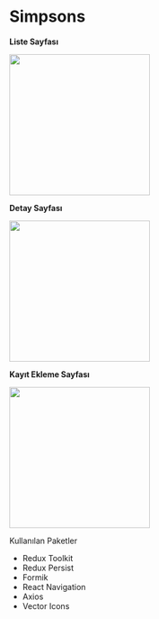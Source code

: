 # Simpsons
<p><b>Liste Sayfası</b></p>
<img src="https://user-images.githubusercontent.com/83286517/204041403-c2b217f0-44da-48cb-b835-1f83bba2482b.png" width="250">
<p><b>Detay Sayfası</b></p>
<img src="https://user-images.githubusercontent.com/83286517/204041410-cc2fe03c-375c-4602-8046-22e5d3c65d4d.png" width="250">
<p><b>Kayıt Ekleme Sayfası</b></p>
<img src="https://user-images.githubusercontent.com/83286517/204041412-ff38dc85-e74c-412c-9b4e-393797ac14d9.png" width="250">
<p>Kullanılan Paketler</p>
<ul>
  <li>Redux Toolkit</li>
  <li>Redux Persist</li>
  <li>Formik</li>
  <li>React Navigation</li>
  <li>Axios</li>
  <li>Vector Icons</li>
</ul>


